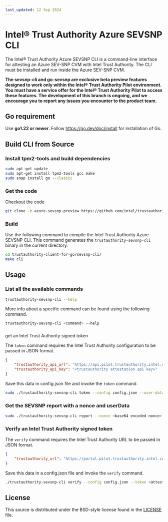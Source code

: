 ```yaml
---
last_updated: 12 Sep 2024
---
```


# Intel® Trust Authority Azure SEVSNP CLI

The Intel® Trust Authority Azure SEVSNP CLI is a command-line interface for attesting an Azure SEV-SNP CVM with Intel Trust Authority. The CLI must be installed and run inside the Azure SEV-SNP CVM. 

**The sevsnp-cli and go-sevsnp are exclusive beta preview features designed to work only within the Intel® Trust Authority Pilot environment. You must have a service offer for the Intel® Trust Authority Pilot to access these features. The development of this branch is ongoing, and we encourage you to report any issues you encounter to the product team.**

## Go requirement

Use <b>go1.22 or newer</b>. Follow https://go.dev/doc/install for installation of Go.

## Build CLI from Source

### Install tpm2-tools and build dependencies
```sh
sudo apt-get update
sudo apt-get install tpm2-tools gcc make
sudo snap install go --classic
```

### Get the code
Checkout the code
```sh
git clone -b azure-sevsnp-preview https://github.com/intel/trustauthority-client-for-go
```

### Build
Use the following command to compile the Intel Trust Authority Azure SEVSNP CLI. This command generates the `trustauthority-sevsnp-cli` binary in the current directory.

```sh
cd trustauthority-client-for-go/sevsnp-cli/
make cli
```

## Usage

### List all the available commands

```sh
trustauthority-sevsnp-cli --help
```

More info about a specific command can be found using the following command.

```sh
trustauthority-sevsnp-cli <command> --help
```

### 
get an Intel Trust Authority signed token

The `token` command requires the Intel Trust Authority configuration to be passed in JSON format.

```json
{
    "trustauthority_api_url": "https://api.pilot.trustauthority.intel.com",
    "trustauthority_api_key": "<trustauthority attestation api key>"
}
```

Save this data in config.json file and invoke the `token` command.

```sh
sudo ./trustauthority-sevsnp-cli token --config config.json --user-data <base64 encoded userdata> --policy-ids <comma separated trustauthority attestation policy ids>
```

### Get the SEVSNP report with a nonce and userData

```sh
sudo ./trustauthority-sevsnp-cli report --nonce <base64 encoded nonce> --user-data <base64 encoded userdata>
```

### Verify an Intel Trust Authority signed token

The `verify` command requires the Intel Trust Authority URL to be passed in JSON format.

```json
{
    "trustauthority_url": "https://portal.pilot.trustauthority.intel.com"
}
```

Save this data in a config.json file and invoke the `verify` command.

```sh
./trustauthority-sevsnp-cli verify --config config.json --token <attestation token in JWT format>
```

## License

This source is distributed under the BSD-style license found in the [LICENSE](../LICENSE)
file.
